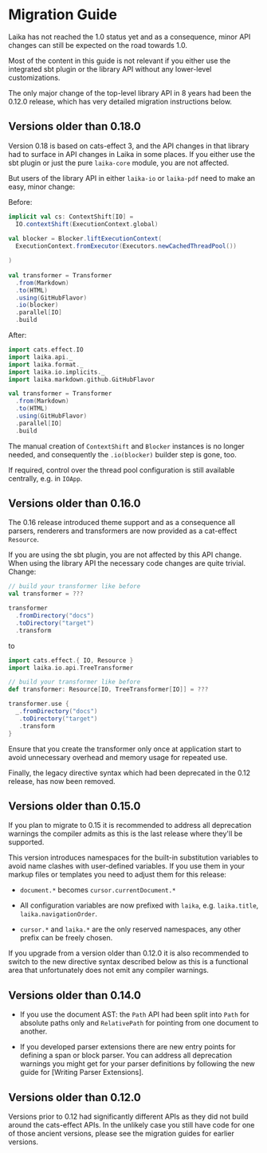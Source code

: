 
Migration Guide
===============

Laika has not reached the 1.0 status yet and as a consequence, minor API changes can still be expected on the road
towards 1.0.

Most of the content in this guide is not relevant if you either use the integrated sbt plugin or the library API
without any lower-level customizations.

The only major change of the top-level library API in 8 years had been the 0.12.0 release, which has very detailed
migration instructions below.


Versions older than 0.18.0
--------------------------

Version 0.18 is based on cats-effect 3, and the API changes in that library had to surface in API changes in Laika
in some places.
If you either use the sbt plugin or just the pure `laika-core` module, you are not affected.

But users of the library API in either `laika-io` or `laika-pdf` need to make an easy, minor change:

Before:

```scala
implicit val cs: ContextShift[IO] = 
  IO.contextShift(ExecutionContext.global)
      
val blocker = Blocker.liftExecutionContext(
  ExecutionContext.fromExecutor(Executors.newCachedThreadPool())

)
    
val transformer = Transformer
  .from(Markdown)
  .to(HTML)
  .using(GitHubFlavor)
  .io(blocker)
  .parallel[IO]
  .build
```

After:

```scala mdoc:compile-only
import cats.effect.IO
import laika.api._
import laika.format._
import laika.io.implicits._
import laika.markdown.github.GitHubFlavor

val transformer = Transformer
  .from(Markdown)
  .to(HTML)
  .using(GitHubFlavor)
  .parallel[IO]
  .build
```

The manual creation of `ContextShift` and `Blocker` instances is no longer needed,
and consequently the `.io(blocker)` builder step is gone, too.

If required, control over the thread pool configuration is still available centrally, e.g. in `IOApp`.


Versions older than 0.16.0
--------------------------

The 0.16 release introduced theme support and as a consequence all parsers, renderers and transformers are now
provided as a cat-effect `Resource`.

If you are using the sbt plugin, you are not affected by this API change.
When using the library API the necessary code changes are quite trivial. Change:

```scala
// build your transformer like before
val transformer = ???

transformer
  .fromDirectory("docs")
  .toDirectory("target")
  .transform
```

to

```scala mdoc:compile-only
import cats.effect.{ IO, Resource }
import laika.io.api.TreeTransformer

// build your transformer like before
def transformer: Resource[IO, TreeTransformer[IO]] = ???

transformer.use {
  _.fromDirectory("docs")
   .toDirectory("target")
   .transform
}
```

Ensure that you create the transformer only once at application start to avoid unnecessary overhead and memory usage 
for repeated use.

Finally, the legacy directive syntax which had been deprecated in the 0.12 release, has now been removed. 

Versions older than 0.15.0
--------------------------

If you plan to migrate to 0.15 it is recommended to address all deprecation warnings the compiler admits
as this is the last release where they'll be supported.

This version introduces namespaces for the built-in substitution variables to avoid name clashes with
user-defined variables.
If you use them in your markup files or templates you need to adjust them for this release:

* `document.*` becomes `cursor.currentDocument.*`

* All configuration variables are now prefixed with `laika`, e.g. `laika.title`, `laika.navigationOrder`.

* `cursor.*` and `laika.*` are the only reserved namespaces, any other prefix can be freely chosen.

If you upgrade from a version older than 0.12.0 it is also recommended to switch to the new directive syntax
described below as this is a functional area that unfortunately does not emit any compiler warnings.


Versions older than 0.14.0
--------------------------

* If you use the document AST: the `Path` API had been split into `Path` for absolute paths only and `RelativePath`
  for pointing from one document to another.
  
* If you developed parser extensions there are new entry points for defining a span or block parser.
  You can address all deprecation warnings you might get for your parser definitions by following the new
  guide for [Writing Parser Extensions].


Versions older than 0.12.0
--------------------------

Versions prior to 0.12 had significantly different APIs as they did not build around the cats-effect APIs.
In the unlikely case you still have code for one of those ancient versions, please see the migration
guides for earlier versions.